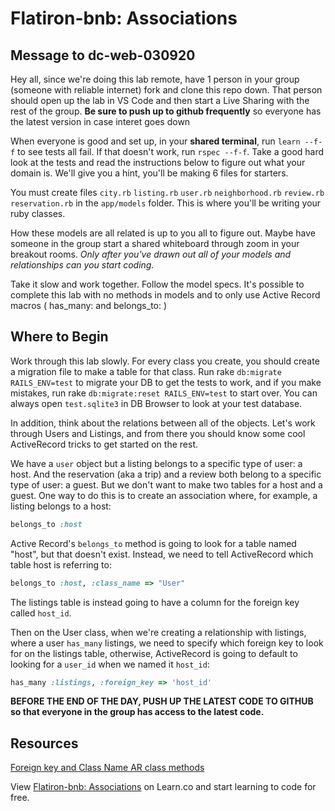 # Flatiron-bnb: Associations

## Message to dc-web-030920

Hey all, since we're doing this lab remote, have 1 person in your group (someone with reliable internet) fork and clone this repo down. That person should open up the lab in VS Code and then start a Live Sharing with the rest of the group. **Be sure to push up to github frequently** so everyone has the latest version in case interet goes down

When everyone is good and set up, in your **shared terminal**, run `learn --f-f` to see tests all fail. If that doesn't work, run `rspec --f-f`. Take a good hard look at the tests and read the instructions below to figure out what your domain is. We'll give you a hint, you'll be making 6 files for starters.

You must create files `city.rb` `listing.rb` `user.rb` `neighborhood.rb` `review.rb` `reservation.rb` in the `app/models`  folder. This is where you'll be writing your ruby classes.

How these models are all related is up to you all to figure out. Maybe have someone in the group start a shared whiteboard through zoom in your breakout rooms. *Only after you've drawn out all of your models and relationships can you start coding.*

Take it slow and work together. Follow the model specs. It's possible to complete this lab with no methods in models and to only use Active Record macros ( has_many: and belongs_to: )

## Where to Begin

Work through this lab slowly. For every class you create, you should create a migration file to make a table for that class. Run rake `db:migrate RAILS_ENV=test` to migrate your DB to get the tests to work, and if you make mistakes, run rake `db:migrate:reset RAILS_ENV=test` to start over. You can always open `test.sqlite3`  in DB Browser to look at your test database.

In addition, think about the relations between all of the objects. Let's work through
Users and Listings, and from there you should know some cool ActiveRecord tricks
to get started on the rest.

We have a `user` object but a listing belongs to a specific type of user: a
host. And the reservation (aka a trip) and a review both belong to a specific
type of user: a guest. But we don't want to make two tables for a host and a
guest. One way to do this is to create an association where, for example, a
listing belongs to a host:

```ruby
belongs_to :host
```

Active Record's `belongs_to` method is going to look for a table named "host",
but that doesn't exist. Instead, we need to tell ActiveRecord which table host
is referring to:

```ruby
belongs_to :host, :class_name => "User"
```

The listings table is instead going to have a column for the foreign key called
`host_id`.

Then on the User class, when we're creating a relationship with listings, where
a user `has_many` listings, we need to specify which foreign key to look for on
the listings table, otherwise, ActiveRecord is going to default to looking for a
`user_id` when we named it `host_id`:

```ruby
has_many :listings, :foreign_key => 'host_id'
```

**BEFORE THE END OF THE DAY, PUSH UP THE LATEST CODE TO GITHUB so that everyone in the group has access to the latest code.**

## Resources

[Foreign key and Class Name AR class methods](http://api.rubyonrails.org/classes/ActiveRecord/Associations/ClassMethods.html)

<p data-visibility='hidden'>View <a href='https://learn.co/lessons/flatiron-bnb-associations' title='Flatiron-bnb: Associations'>Flatiron-bnb: Associations</a> on Learn.co and start learning to code for free.</p>
